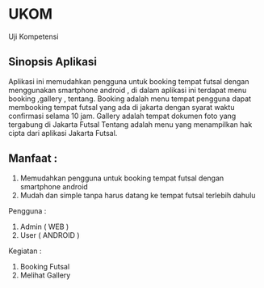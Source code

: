 # UKOM
Uji Kompetensi

Sinopsis Aplikasi 
-----------------
Aplikasi ini memudahkan pengguna untuk booking tempat futsal dengan menggunakan smartphone android , di dalam aplikasi ini terdapat menu booking ,gallery , tentang.
Booking adalah menu tempat  pengguna dapat membooking tempat futsal yang ada di jakarta dengan syarat waktu confirmasi selama 10 jam.
Gallery adalah tempat dokumen foto yang tergabung di Jakarta Futsal
Tentang adalah menu yang menampilkan hak cipta dari aplikasi Jakarta Futsal.

Manfaat : 
-----------
1. Memudahkan pengguna untuk booking tempat futsal dengan smartphone android
2. Mudah dan simple tanpa harus datang ke tempat futsal terlebih dahulu

Pengguna :
1. Admin ( WEB )
2. User ( ANDROID )

Kegiatan :
1.	Booking Futsal
2.	Melihat Gallery
